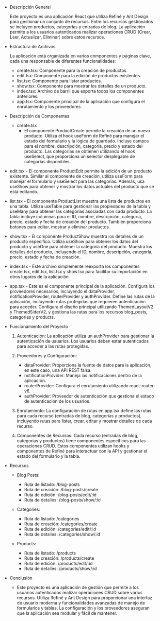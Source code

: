  - Descripción General

    Este proyecto es una aplicación React que utiliza Refiné y Ant Design para gestionar un conjunto de recursos. Entre los recursos gestionados se incluyen productos, categorías y entradas de blog. La aplicación permite a los usuarios autenticados realizar operaciones CRUD (Crear, Leer, Actualizar, Eliminar) sobre estos recursos.

 - Estructura de Archivos

    La aplicación está organizada en varios componentes y páginas clave, cada una responsable de diferentes funcionalidades:

    - create.tsx: Componente para la creación de productos.
    - edit.tsx: Componente para la edición de productos existentes.
    - list.tsx: Componente para listar productos.
    - show.tsx: Componente para mostrar los detalles de un producto.
    - index.tsx: Archivo de barril que exporta todos los componentes anteriores.
    - app.tsx: Componente principal de la aplicación que configura el enrutamiento y los proveedores.

 - Descripción de Componentes

    - create.tsx
        - El componente ProductCreate permite la creación de un nuevo producto. Utiliza el hook useForm de Refiné para manejar el estado del formulario y la lógica de guardado. Incluye campos para el nombre, descripción, categoría, precio y estado del producto. Las categorías se obtienen utilizando el hook useSelect, que proporciona un selector desplegable de categorías disponibles.

 - edit.tsx
        - El componente ProductEdit permite la edición de un producto existente. Similar al componente de creación, utiliza useForm para manejar el formulario y useSelect para las categorías. Además, usa useShow para obtener y mostrar los datos actuales del producto que se está editando.

 - list.tsx
        - El componente ProductList muestra una lista de productos en una tabla. Utiliza useTable para gestionar las propiedades de la tabla y useMany para obtener las categorías asociadas con cada producto. La tabla incluye columnas para el ID, nombre, descripción, categoría, precio, estado y fecha de creación del producto. También proporciona botones para editar, mostrar y eliminar productos.

 - show.tsx
        - El componente ProductShow muestra los detalles de un producto específico. Utiliza useShow para obtener los datos del producto y useOne para obtener la categoría del producto. Muestra los detalles del producto, incluyendo el ID, nombre, descripción, categoría, precio, estado y fecha de creación.

 - index.tsx
        - Este archivo simplemente reexporta los componentes create.tsx, edit.tsx, list.tsx y show.tsx para facilitar su importación en otros lugares de la aplicación.

 - app.tsx
        - Este es el componente principal de la aplicación. Configura los proveedores necesarios, incluyendo el dataProvider, notificationProvider, routerProvider y authProvider. Define las rutas de la aplicación, incluyendo rutas protegidas que requieren autenticación para acceder. Configura el diseño principal utilizando ThemedLayoutV2 y ThemedSiderV2, y gestiona las rutas para los recursos blog_posts, categories y products.

 - Funcionamiento del Proyecto

    1. Autenticación: La aplicación utiliza un authProvider para gestionar la autenticación de usuarios. Los usuarios deben estar autenticados para acceder a las rutas protegidas.

    2. Proveedores y Configuración:

        - dataProvider: Proporciona la fuente de datos para la aplicación, en este caso, una API REST falsa.
        - notificationProvider: Maneja las notificaciones dentro de la aplicación.
        - routerProvider: Configura el enrutamiento utilizando react-router-v6.
        - authProvider: Proveedor de autenticación que gestiona el estado de autenticación de los usuarios.
    3. Enrutamiento: La configuración de rutas en app.tsx define las rutas para cada recurso (entradas de blog, categorías y productos), incluyendo rutas para listar, crear, editar y mostrar detalles de cada recurso.

    4. Componentes de Recursos: Cada recurso (entradas de blog, categorías y productos) tiene componentes específicos para las operaciones CRUD. Estos componentes utilizan hooks y componentes de Refiné para interactuar con la API y gestionar el estado del formulario y la tabla.

 - Recursos

    - Blog Posts:

        - Ruta de listado: /blog-posts
        - Ruta de creación: /blog-posts/create
        - Ruta de edición: /blog-posts/edit/:id
        - Ruta de detalles: /blog-posts/show/:id
    - Categories:

        - Ruta de listado: /categories
        - Ruta de creación: /categories/create
        - Ruta de edición: /categories/edit/:id
        - Ruta de detalles: /categories/show/:id
    - Products:

        - Ruta de listado: /products
        - Ruta de creación: /products/create
        - Ruta de edición: /products/edit/:id
        - Ruta de detalles: /products/show/:id
 - Conclusión

    - Este proyecto es una aplicación de gestión que permite a los usuarios autenticados realizar operaciones CRUD sobre varios recursos. Utiliza Refiné y Ant Design para proporcionar una interfaz de usuario moderna y funcionalidades avanzadas de manejo de formularios y tablas. La configuración y los proveedores aseguran que la aplicación sea modular y fácil de mantener.